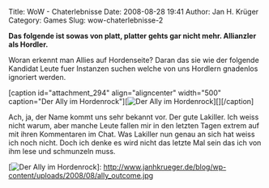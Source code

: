 Title: WoW - Chaterlebnisse
Date: 2008-08-28 19:41
Author: Jan H. Krüger
Category: Games
Slug: wow-chaterlebnisse-2

**Das folgende ist sowas von platt, platter gehts gar nicht mehr.
Allianzler als Hordler.**  
  
Woran erkennt man Allies auf Hordenseite? Daran das sie wie der folgende
Kandidat Leute fuer Instanzen suchen welche von uns Hordlern gnadenlos
ignoriert werden.  
  
[caption id="attachment\_294" align="aligncenter" width="500"
caption="Der Ally im Hordenrock"][![Der Ally im
Hordenrock][]][][/caption]  
  
Ach, ja, der Name kommt uns sehr bekannt vor. Der gute Lakiller. Ich
weiss nicht warum, aber manche Leute fallen mir in den letzten Tagen
extrem auf mit ihren Kommentaren im Chat. Was Lakiller nun genau an sich
hat weiss ich noch nicht. Doch ich denke es wird nicht das letzte Mal
sein das ich von ihm lese und schmunzeln muss.

  [Der Ally im Hordenrock]: http://www.janhkrueger.de/blog/wp-content/uploads/2008/08/ally_outcome.jpg
    "ally_outcome"
  [![Der Ally im Hordenrock][]]: http://www.janhkrueger.de/blog/wp-content/uploads/2008/08/ally_outcome.jpg
